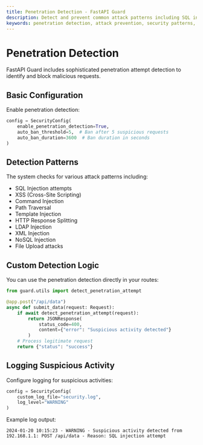 ```yaml
---
title: Penetration Detection - FastAPI Guard
description: Detect and prevent common attack patterns including SQL injection, XSS, and other security threats
keywords: penetration detection, attack prevention, security patterns, threat detection
---
```


# Penetration Detection

FastAPI Guard includes sophisticated penetration attempt detection to identify and block malicious requests.

## Basic Configuration

Enable penetration detection:

```python
config = SecurityConfig(
    enable_penetration_detection=True,
    auto_ban_threshold=5,  # Ban after 5 suspicious requests
    auto_ban_duration=3600  # Ban duration in seconds
)
```

## Detection Patterns

The system checks for various attack patterns including:

- SQL Injection attempts
- XSS (Cross-Site Scripting)
- Command Injection
- Path Traversal
- Template Injection
- HTTP Response Splitting
- LDAP Injection
- XML Injection
- NoSQL Injection
- File Upload attacks

## Custom Detection Logic

You can use the penetration detection directly in your routes:

```python
from guard.utils import detect_penetration_attempt

@app.post("/api/data")
async def submit_data(request: Request):
    if await detect_penetration_attempt(request):
        return JSONResponse(
            status_code=400,
            content={"error": "Suspicious activity detected"}
        )
    # Process legitimate request
    return {"status": "success"}
```

## Logging Suspicious Activity

Configure logging for suspicious activities:

```python
config = SecurityConfig(
    custom_log_file="security.log",
    log_level="WARNING"
)
```

Example log output:
```
2024-01-20 10:15:23 - WARNING - Suspicious activity detected from 192.168.1.1: POST /api/data - Reason: SQL injection attempt
``` 